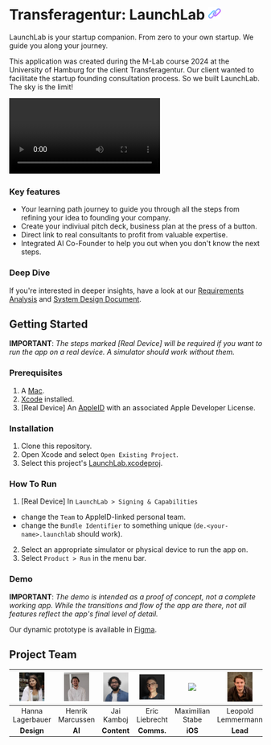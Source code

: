 # Transferagentur: LaunchLab [<img src="media/link.png" width=25 />](https://launchlab.leolem.dev)

LaunchLab is your startup companion. From zero to your own startup. We guide you along your journey.

This application was created during the M-Lab course 2024 at the University of Hamburg for the client Transferagentur. Our client wanted to facilitate the startup founding consultation process. So we built LaunchLab. The sky is the limit!

![[Trailer](media/trailer.mp4)](media/trailer.mp4)

### Key features
- Your learning path journey to guide you through all the steps from refining your idea to founding your company.
- Create your indiviual pitch deck, business plan at the press of a button.
- Direct link to real consultants to profit from valuable expertise.
- Integrated AI Co-Founder to help you out when you don't know the next steps.

### Deep Dive

If you're interested in deeper insights, have a look at our [Requirements Analysis](media/RAD.pdf) and [System Design Document](media/SDD.pdf).

## Getting Started

__IMPORTANT__: _The steps marked [Real Device] will be required if you want to run the app on a real device. A simulator should work without them._

### Prerequisites

1. A [Mac](https://www.apple.com/mac/).
2. [Xcode](https://developer.apple.com/xcode/) installed.
3. [Real Device] An [AppleID](https://account.apple.com) with an associated Apple Developer License.

### Installation

1. Clone this repository.
2. Open Xcode and select `Open Existing Project`.
3. Select this project's [LaunchLab.xcodeproj](Launchlab.xcodeproj).

### How To Run

1. [Real Device] In `LaunchLab > Signing & Capabilities`
  - change the `Team` to AppleID-linked personal team.
  - change the `Bundle Identifier` to something unique (`de.<your-name>.launchlab` should work).
2. Select an appropriate simulator or physical device to run the app on.
3. Select `Product > Run` in the menu bar.

### Demo

__IMPORTANT__: _The demo is intended as a proof of concept, not a complete working app. While the transitions and flow of the app are there, not all features reflect the app's final level of detail._

Our dynamic prototype is available in [Figma](https://www.figma.com/proto/MECpKOYJoJrZaTg00w5DQ9/Hanna?page-id=0%3A1&node-id=105-1623&p=f&viewport=547%2C592%2C0.04&t=uieIVfoOzrLT9jbn-1&scaling=scale-down&content-scaling=fixed&starting-point-node-id=105%3A1623).

## Project Team

| <img src="media/team/hanna.jpg" width=50 /> | <img src="media/team/henrik.jpg" width=50 /> | <img src="media/team/jai.jpg" width=50 /> | <img src="media/team/eric.jpg" width=50 /> | <img src="media/team/maxi.jpg" width=50 /> | <img src="media/team/leo.jpg" width=50 /> |
| :---: | :---: | :---: | :---: | :---: | :---: |
| Hanna Lagerbauer | Henrik Marcussen | Jai Kamboj | Eric Liebrecht | Maximilian Stabe | Leopold Lemmermann |
| __Design__ | __AI__ | __Content__ | __Comms.__ | __iOS__ | __Lead__ |
